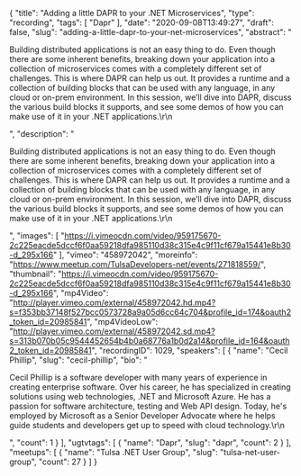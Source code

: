 {
  "title": "Adding a little DAPR to your .NET Microservices",
  "type": "recording",
  "tags": [
    "Dapr"
  ],
  "date": "2020-09-08T13:49:27",
  "draft": false,
  "slug": "adding-a-little-dapr-to-your-net-microservices",
  "abstract": "<p>Building distributed applications is not an easy thing to do. Even though there are some inherent benefits, breaking down your application into a collection of microservices comes with a completely different set of challenges. This is where DAPR can help us out. It provides a runtime and a collection of building blocks that can be used with any language, in any cloud or on-prem environment. In this session, we’ll dive into DAPR, discuss the various build blocks it supports, and see some demos of how you can make use of it in your .NET applications.\r\n</p>",
  "description": "<p>Building distributed applications is not an easy thing to do. Even though there are some inherent benefits, breaking down your application into a collection of microservices comes with a completely different set of challenges. This is where DAPR can help us out. It provides a runtime and a collection of building blocks that can be used with any language, in any cloud or on-prem environment. In this session, we’ll dive into DAPR, discuss the various build blocks it supports, and see some demos of how you can make use of it in your .NET applications.\r\n</p>",
  "images": [
    "https://i.vimeocdn.com/video/959175670-2c225eacde5dccf6f0aa59218dfa985110d38c315e4c9f11cf679a15441e8b30-d_295x166"
  ],
  "vimeo": "458972042",
  "moreinfo": "https://www.meetup.com/TulsaDevelopers-net/events/271818559/",
  "thumbnail": "https://i.vimeocdn.com/video/959175670-2c225eacde5dccf6f0aa59218dfa985110d38c315e4c9f11cf679a15441e8b30-d_295x166",
  "mp4Video": "http://player.vimeo.com/external/458972042.hd.mp4?s=f353bb37148f527bcc0573728a9a05d6cc64c704&profile_id=174&oauth2_token_id=20985841",
  "mp4VideoLow": "http://player.vimeo.com/external/458972042.sd.mp4?s=313b070b05c9544452654b4b0a68776a1b0d2a14&profile_id=164&oauth2_token_id=20985841",
  "recordingID": 1029,
  "speakers": [
    {
      "name": "Cecil Phillip",
      "slug": "cecil-phillip",
      "bio": "<p>Cecil Phillip is a software developer with many years of experience in creating enterprise software. Over his career, he has specialized in creating solutions using web technologies, .NET and Microsoft Azure. He has a passion for software architecture, testing and Web API design. Today, he's employed by Microsoft as a Senior Developer Advocate where he helps guide students and developers get up to speed with cloud technology.\r\n</p>",
      "count": 1
    }
  ],
  "ugtvtags": [
    {
      "name": "Dapr",
      "slug": "dapr",
      "count": 2
    }
  ],
  "meetups": [
    {
      "name": "Tulsa .NET User Group",
      "slug": "tulsa-net-user-group",
      "count": 27
    }
  ]
}